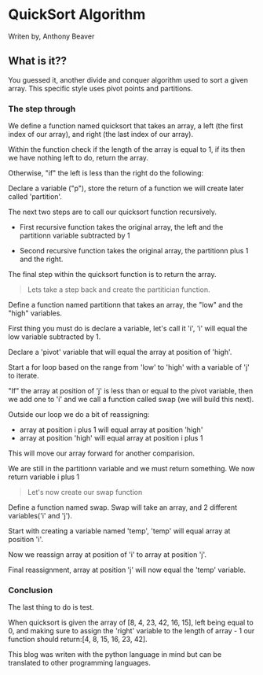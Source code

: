 # QuickSort Algorithm

Writen by, Anthony Beaver

## What is it??

You guessed it, another divide and conquer algorithm used to sort a given array. This specific style uses pivot points and partitions.

### The step through

We define a function named quicksort that takes an array, a left (the first index of our array), and right (the last index of our array).

Within the function check if the length of the array is equal to 1, if its then we have nothing left to do, return the array.

Otherwise, "if" the left is less than the right do the following:

Declare a variable ("p"), store the return of a function we will create later called 'partition'.

The next two steps are to call our quicksort function recursively.

- First recursive function takes the original array, the left and the partitionn variable subtracted by 1

- Second recursive function takes the original array, the partitionn plus 1 and the right.

The final step within the quicksort function is to return the array.

> Lets take a step back and create the partitician function.

Define a function named partitionn that takes an array, the "low" and the "high" variables.

First thing you must do is declare a variable, let's call it 'i', 'i' will equal the low variable subtracted by 1.

Declare a 'pivot' variable that will equal the array at position of 'high'.

Start a for loop based on the range from 'low' to 'high' with a variable of 'j' to iterate.

"If" the array at position of 'j' is less than or equal to the pivot variable, then we add one to 'i' and we call a function called swap (we will build this next).

Outside our loop we do a bit of reassigning:
- array at position i plus 1 will equal array at position 'high'
- array at position 'high' will equal array at position i plus 1

This will move our array forward for another comparision.

We are still in the partitionn variable and we must return something. We now return variable i plus 1

> Let's now create our swap function

Define a function named swap. Swap will take an array, and 2 different variables('i' and 'j').

Start with creating a variable named 'temp', 'temp' will equal array at position 'i'.

Now we reassign array at position of 'i' to array at position 'j'.

Final reassignment, array at position 'j' will now equal the 'temp' variable.

### Conclusion

The last thing to do is test. 

When quicksort is given the array of [8, 4, 23, 42, 16, 15], left being equal to 0, and making sure to assign the 'right' variable to the length of array - 1 our function should return:[4, 8, 15, 16, 23, 42].

This blog was writen with the python language in mind but can be translated to other programming languages.